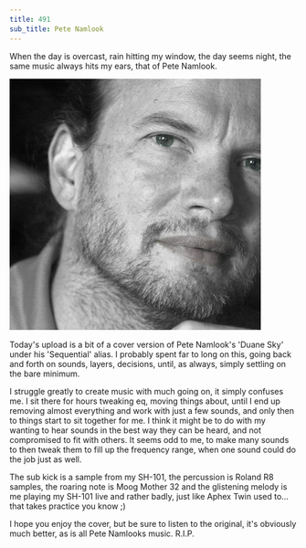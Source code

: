```yaml
---
title: 491
sub_title: Pete Namlook
---
```


When the day is overcast, rain hitting my window, the day seems night, the same music always hits my ears, that of Pete Namlook.

![Image](/assets/img/snd491.png)


Today's upload is a bit of a cover version of Pete Namlook's 'Duane Sky' under his 'Sequential' alias. I probably spent far to long on this, going back and forth on sounds, layers, decisions, until, as always, simply settling on the bare minimum. 

I struggle greatly to create music with much going on, it simply confuses me. I sit there for hours tweaking eq, moving things about, until I end up removing almost everything and work with just a few sounds, and only then to things start to sit together for me. I think it might be to do with my wanting to hear sounds in the best way they can be heard, and not compromised to fit with others. It seems odd to me, to make many sounds to then tweak them to fill up the frequency range, when one sound could do the job just as well.

The sub kick is a sample from my SH-101, the percussion is Roland R8 samples, the roaring note is Moog Mother 32 and the glistening melody is me playing my SH-101 live and rather badly, just like Aphex Twin used to…that takes practice you know ;)

I hope you enjoy the cover, but be sure to listen to the original, it's obviously much better, as is all Pete Namlooks music. R.I.P.